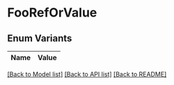 # FooRefOrValue

## Enum Variants

| Name | Value |
|---- | -----|


[[Back to Model list]](../README.md#documentation-for-models) [[Back to API list]](../README.md#documentation-for-api-endpoints) [[Back to README]](../README.md)


